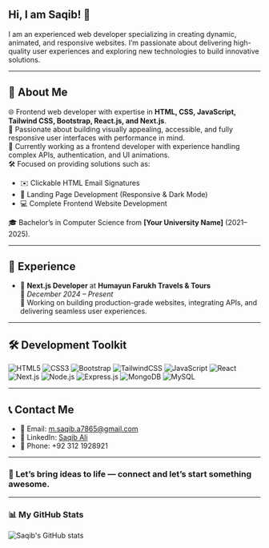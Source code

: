 ## Hi, I am Saqib! 👋

I am an experienced web developer specializing in creating dynamic, animated, and responsive websites. I’m passionate about delivering high-quality user experiences and exploring new technologies to build innovative solutions.

---

## 🚀 About Me

🌐 Frontend web developer with expertise in **HTML, CSS, JavaScript, Tailwind CSS, Bootstrap, React.js, and Next.js**.  
🎯 Passionate about building visually appealing, accessible, and fully responsive user interfaces with performance in mind.  
💼 Currently working as a frontend developer with experience handling complex APIs, authentication, and UI animations.  
🛠️ Focused on providing solutions such as:
- ✉️ Clickable HTML Email Signatures  
- 📱 Landing Page Development (Responsive & Dark Mode)  
- 💻 Complete Frontend Website Development  

🎓 Bachelor’s in Computer Science from **[Your University Name]** (2021–2025).

---

## 💼 Experience

- 🏢 **Next.js Developer** at **Humayun Farukh Travels & Tours**  
  📆 *December 2024 – Present*  
  🔧 Working on building production-grade websites, integrating APIs, and delivering seamless user experiences.

---

## 🛠️ Development Toolkit

![HTML5](https://img.shields.io/badge/HTML5-E34F26?style=for-the-badge&logo=html5&logoColor=white)
![CSS3](https://img.shields.io/badge/CSS3-1572B6?style=for-the-badge&logo=css3&logoColor=white)
![Bootstrap](https://img.shields.io/badge/Bootstrap-7952B3?style=for-the-badge&logo=bootstrap&logoColor=white)
![TailwindCSS](https://img.shields.io/badge/TailwindCSS-06B6D4?style=for-the-badge&logo=tailwindcss&logoColor=white)
![JavaScript](https://img.shields.io/badge/JavaScript-F7DF1E?style=for-the-badge&logo=javascript&logoColor=black)
![React](https://img.shields.io/badge/React-20232A?style=for-the-badge&logo=react&logoColor=61DAFB)
![Next.js](https://img.shields.io/badge/Next.js-000000?style=for-the-badge&logo=nextdotjs&logoColor=white)
![Node.js](https://img.shields.io/badge/Node.js-339933?style=for-the-badge&logo=nodedotjs&logoColor=white)
![Express.js](https://img.shields.io/badge/Express.js-000000?style=for-the-badge&logo=express&logoColor=white)
![MongoDB](https://img.shields.io/badge/MongoDB-4EA94B?style=for-the-badge&logo=mongodb&logoColor=white)
![MySQL](https://img.shields.io/badge/MySQL-4479A1?style=for-the-badge&logo=mysql&logoColor=white)

---

## 📞 Contact Me

- 📧 Email: [m.saqib.a7865@gmail.com](mailto:m.saqib.a7865@gmail.com)  
- 🔗 LinkedIn: [Saqib Ali](https://www.linkedin.com/in/saqib-ali-350410237)  
- 📱 Phone: +92 312 1928921  

---

### 🤝 Let’s bring ideas to life — connect and let’s start something awesome.

---

### 📊 My GitHub Stats

![Saqib's GitHub stats](https://github-readme-stats.vercel.app/api?username=Saqib7865-dev&show_icons=true&theme=dark&hide=contribs,prs)
